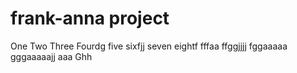 # frank-anna project
One
Two
Three
Fourdg
five
sixfjj
seven
eightf
fffaa
ffggjjjj
fggaaaaa
gggaaaaajj
aaa
Ghh
